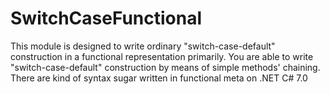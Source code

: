 # SwitchCaseFunctional
This module is designed to write ordinary "switch-case-default" construction in a functional representation primarily.
You are able to write "switch-case-default" construction by means of simple methods' chaining.
There are kind of syntax sugar written in functional meta on .NET C# 7.0 
